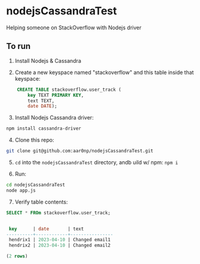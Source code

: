 # nodejsCassandraTest
Helping someone on StackOverflow with Nodejs driver

## To run
1. Install Nodejs & Cassandra

2. Create a new keyspace named "stackoverflow" and this table inside that keyspace:
```SQL
    CREATE TABLE stackoverflow.user_track (
        key TEXT PRIMARY KEY,
        text TEXT,
        date DATE);
```

3. Install Nodejs Cassandra driver:
```bash
npm install cassandra-driver
```

4. Clone this repo:
```bash
git clone git@github.com:aar0np/nodejsCassandraTest.git
```

5. `cd` into the `nodejsCassandraTest` directory, andb uild w/ npm:
```npm i```

6. Run:
```bash
cd nodejsCassandraTest
node app.js
```

7. Verify table contents:
```SQL
SELECT * FROm stackoverflow.user_track;


 key      | date       | text
----------+------------+----------------
 hendrix1 | 2023-04-10 | Changed email1
 hendrix2 | 2023-04-10 | Changed email2

(2 rows)
```
